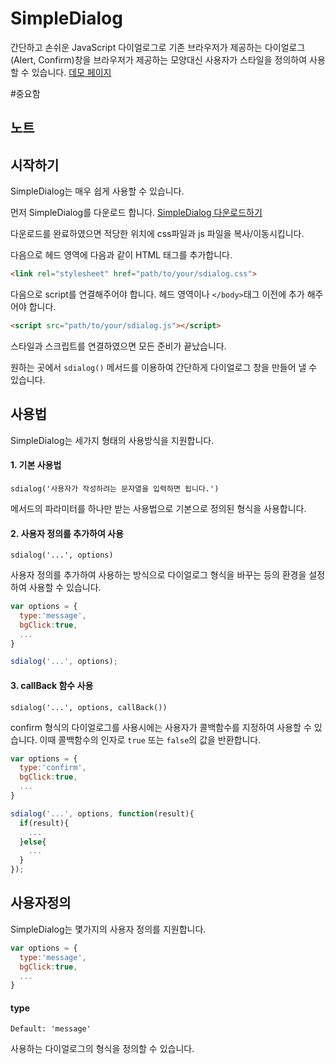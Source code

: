 SimpleDialog
============

간단하고 손쉬운 JavaScript 다이얼로그로 기존 브라우저가 제공하는 다이얼로그(Alert, Confirm)창을 브라우저가 제공하는 모양대신 사용자가 스타일을 정의하여 사용할 수 있습니다.
[데모 페이지](http://devsungsil.github.io/SimpleDialog)

#중요함

## 노트

## 시작하기

SimpleDialog는 매우 쉽게 사용할 수 있습니다.

먼저 SimpleDialog를 다운로드 합니다. [SimpleDialog 다운로드하기](https://github.com/DevSungsil/SimpleDialog/archive/master.zip)

다운로드를 완료하였으면 적당한 위치에 css파일과 js 파일을 복사/이동시킵니다.

다음으로 헤드 영역에 다음과 같이 HTML 태그를 추가합니다.
```html
<link rel="stylesheet" href="path/to/your/sdialog.css">
```

다음으로 script를 연결해주어야 합니다. 헤드 영역이나 `</body>`태그 이전에 추가 해주어야 합니다.
```html
<script src="path/to/your/sdialog.js"></script>
```

스타일과 스크립트를 연결하였으면 모든 준비가 끝났습니다.

원하는 곳에서 `sdialog()` 메서드를 이용하여 간단하게 다이얼로그 창을 만들어 낼 수 있습니다.

## 사용법

SimpleDialog는 세가지 형태의 사용방식을 지원합니다.

#### 1. 기본 사용법
`sdialog('사용자가 작성하려는 문자열을 입력하면 됩니다.')`

메서드의 파라미터를 하나만 받는 사용법으로 기본으로 정의된 형식을 사용합니다.

#### 2. 사용자 정의를 추가하여 사용
`sdialog('...', options)`

사용자 정의를 추가하여 사용하는 방식으로 다이얼로그 형식을 바꾸는 등의 환경을 설정하여 사용할 수 있습니다.

```js
var options = {
  type:'message',
  bgClick:true,
  ...
}

sdialog('...', options);
```

#### 3. callBack 함수 사용
`sdialog('...', options, callBack())`

confirm 형식의 다이얼로그를 사용시에는 사용자가 콜백함수를 지정하여 사용할 수 있습니다. 이때 콜백함수의 인자로 `true` 또는 `false`의 값을 반환합니다.

```js
var options = {
  type:'confirm',
  bgClick:true,
  ...
}

sdialog('...', options, function(result){
  if(result){
    ...
  }else{
    ...
  }
});
```



## 사용자정의

SimpleDialog는 몇가지의 사용자 정의를 지원합니다.

```js
var options = {
  type:'message',
  bgClick:true,
  ...
}
```

#### type

`Default: 'message'`

사용하는 다이얼로그의 형식을 정의할 수 있습니다.

